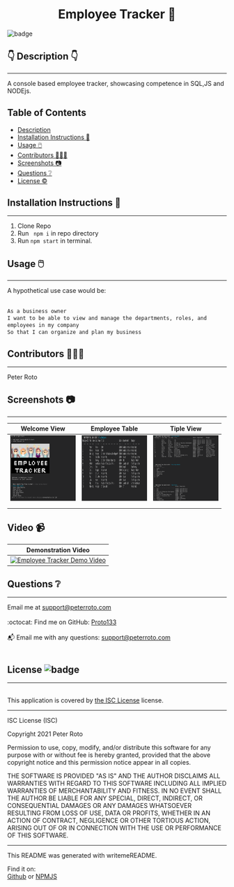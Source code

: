 
  <h1 align="center">Employee Tracker 🎉 </h1>
    
  ![badge](https://img.shields.io/badge/license-ISC-brightgreen)<br />
  
  ## 👇  Description  👇
---
  
  A console based employee tracker, showcasing competence in SQL,JS and NODEjs.
 
  ## Table of Contents 
  - [Description](#--description--)
  - [Installation Instructions 📣](#installation-instructions-)
  - [Usage 🖱️](#usage-️)
  - [Contributors 🧑‍🤝‍🧑](#contributors-)
  - [Screenshots 📷](#screenshots-)
  - [Questions ❔](#questions-)
  - [License ©️](#license-️)
    
  ## Installation Instructions 📣
---

  1. Clone Repo
  2. Run ``` npm i```  in repo directory  
  3. Run  ``` npm start ``` in terminal. 
  
  ## Usage 🖱️
---
A hypothetical use case would be:
```

As a business owner
I want to be able to view and manage the departments, roles, and employees in my company
So that I can organize and plan my business

```
  
  
  ## Contributors 🧑‍🤝‍🧑
---
  Peter Roto
  
  ## Screenshots 📷
---

  |                  Welcome View              | Employee Table                               | Tiple View                               | 
  |:------------------------------------------------------:|:------------------------------------------------------:|:------------------------------------------------------:|
  | <img alt="" href="./images/screenshots/ET_Opening.png" src="./images/screenshots/ET_Opening.png" width="150" height="150"> |<img alt="" href="./images/screenshots/ET_EmployeeView.png" src="./images/screenshots/ET_EmployeeView.png" width="150" height="150">|<img alt="" href="./images/screenshots/ET_TripleView.png" src="./images/screenshots/ET_TripleView.png" width="150" height="150">|
  |                                                        |                                                        |                                                        |
  |                                                        |                                                        |                                                        |   

## Video 📹️

| Demonstration Video | 
|:----:|
|     [![Employee Tracker Demo Video](https://res.cloudinary.com/marcomontalbano/image/upload/v1624989241/video_to_markdown/images/youtube--ls_dW0jzlls-c05b58ac6eb4c4700831b2b3070cd403.jpg)](https://youtu.be/ls_dW0jzlls "Employee Tracker Demo Video")                |



  ## Questions ❔

---

  Email me at support@peterroto.com<br />
  <br />
  :octocat: Find me on GitHub: [Proto133](https://github.com/Proto133)<br />
  <br />
  📬 Email me with any questions: support@peterroto.com<br /><br />
  
  ## License ![badge](https://img.shields.io/badge/license-ISC-brightgreen)
---
  <br />
  This application is covered by <a href="https://opensource.org/licenses/ISC"> the ISC License</a> license. 
<br />

----------

ISC License (ISC)

Copyright 2021 Peter Roto

Permission to use, copy, modify, and/or distribute this software for any purpose with or without fee is hereby granted, provided that the above copyright notice and this permission notice appear in all copies.

THE SOFTWARE IS PROVIDED "AS IS" AND THE AUTHOR DISCLAIMS ALL WARRANTIES WITH REGARD TO THIS SOFTWARE INCLUDING ALL IMPLIED WARRANTIES OF MERCHANTABILITY AND FITNESS. IN NO EVENT SHALL THE AUTHOR BE LIABLE FOR ANY SPECIAL, DIRECT, INDIRECT, OR CONSEQUENTIAL DAMAGES OR ANY DAMAGES WHATSOEVER RESULTING FROM LOSS OF USE, DATA OR PROFITS, WHETHER IN AN ACTION OF CONTRACT, NEGLIGENCE OR OTHER TORTIOUS ACTION, ARISING OUT OF OR IN CONNECTION WITH THE USE OR PERFORMANCE OF THIS SOFTWARE.

  --------------------------- 
 

  This README was generated with writemeREADME. 
  
  Find it on:  
  [Github](https://github.com/proto133/writemeREADME) 
    or 
  [NPMJS](https://www.npmjs.com/package/writemereadme)
  
